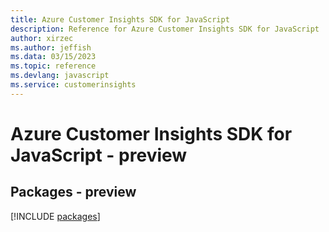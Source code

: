 ```yaml
---
title: Azure Customer Insights SDK for JavaScript
description: Reference for Azure Customer Insights SDK for JavaScript
author: xirzec
ms.author: jeffish
ms.data: 03/15/2023
ms.topic: reference
ms.devlang: javascript
ms.service: customerinsights
---
```

# Azure Customer Insights SDK for JavaScript - preview
## Packages - preview
[!INCLUDE [packages](customer-insights-index.md)]
